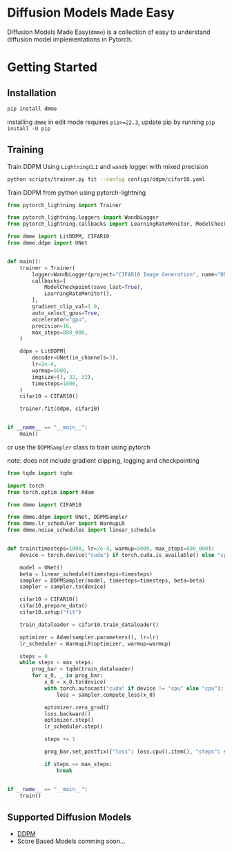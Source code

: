 # Diffusion Models Made Easy

Diffusion Models Made Easy(`dmme`) is a collection of easy to understand diffusion model implementations in Pytorch.

# Getting Started

## Installation

```bash
pip install dmme
```

installing `dmme` in edit mode requires `pip>=22.3`, update pip by running `pip install -U pip`

## Training

Train DDPM Using `LightningCLI` and `wandb` logger with mixed precision

```bash
python scripts/trainer.py fit --config configs/ddpm/cifar10.yaml
```

Train DDPM from python using pytorch-lightning

```python
from pytorch_lightning import Trainer

from pytorch_lightning.loggers import WandbLogger
from pytorch_lightning.callbacks import LearningRateMonitor, ModelCheckpoint

from dmme import LitDDPM, CIFAR10
from dmme.ddpm import UNet


def main():
    trainer = Trainer(
        logger=WandbLogger(project="CIFAR10 Image Generation", name="DDPM"),
        callbacks=[
            ModelCheckpoint(save_last=True),
            LearningRateMonitor(),
        ],
        gradient_clip_val=1.0,
        auto_select_gpus=True,
        accelerator="gpu",
        precision=16,
        max_steps=800_000,
    )

    ddpm = LitDDPM(
        decoder=UNet(in_channels=3),
        lr=2e-4,
        warmup=5000,
        imgsize=(3, 32, 32),
        timesteps=1000,
    )
    cifar10 = CIFAR10()

    trainer.fit(ddpm, cifar10)


if __name__ == "__main__":
    main()
```

or use the `DDPMSampler` class to train using pytorch

note: does not include gradient clipping, logging and checkpointing

```python
from tqdm import tqdm

import torch
from torch.optim import Adam

from dmme import CIFAR10

from dmme.ddpm import UNet, DDPMSampler
from dmme.lr_scheduler import WarmupLR
from dmme.noise_schedules import linear_schedule


def train(timesteps=1000, lr=2e-4, warmup=5000, max_steps=800_000):
    device = torch.device("cuda") if torch.cuda.is_available() else "cpu"

    model = UNet()
    beta = linear_schedule(timesteps=timesteps)
    sampler = DDPMSampler(model, timesteps=timesteps, beta=beta)
    sampler = sampler.to(device)

    cifar10 = CIFAR10()
    cifar10.prepare_data()
    cifar10.setup("fit")

    train_dataloader = cifar10.train_dataloader()

    optimizer = Adam(sampler.parameters(), lr=lr)
    lr_scheduler = WarmupLR(optimizer, warmup=warmup)

    steps = 0
    while steps < max_steps:
        prog_bar = tqdm(train_dataloader)
        for x_0, _ in prog_bar:
            x_0 = x_0.to(device)
            with torch.autocast("cuda" if device != "cpu" else "cpu"):
                loss = sampler.compute_loss(x_0)

            optimizer.zero_grad()
            loss.backward()
            optimizer.step()
            lr_scheduler.step()

            steps += 1

            prog_bar.set_postfix({"loss": loss.cpu().item(), "steps": steps})

            if steps == max_steps:
                break


if __name__ == "__main__":
    train()
```

## Supported Diffusion Models
- [DDPM](https://arxiv.org/abs/2006.11239)
- Score Based Models comming soon...
